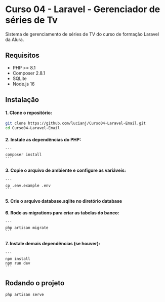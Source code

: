 # Curso 04 - Laravel - Gerenciador de séries de Tv

Sistema de gerenciamento de séries de TV do curso de formação Laravel da Alura.

## Requisitos

- PHP >= 8.1  
- Composer 2.8.1
- SQLite  
- Node.js 16

## Instalação

#### 1. Clone o repositório:

   ```bash
   git clone https://github.com/lucianj/Curso04-Laravel-Email.git
   cd Curso04-Laravel-Email
   ```

#### 2. Instale as dependências do PHP:

    ```
    composer install
    ```

#### 3. Copie o arquivo de ambiente e configure as variáveis:

    ```
    cp .env.example .env
    ```

#### 5. Crie o arquivo database.sqlite no diretório database

#### 6. Rode as migrations para criar as tabelas do banco:

    ```
    php artisan migrate
    ```

#### 7. Instale demais dependências (se houver):

    ```
    npm install
    npm run dev
    ```

## Rodando o projeto

    php artisan serve

